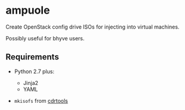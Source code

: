 # ampuole

Create OpenStack config drive ISOs for injecting into virtual machines.

Possibly useful for bhyve users.

## Requirements

* Python 2.7 plus:
  * Jinja2
  * YAML
  
* ``mkisofs`` from [cdrtools](http://sourceforge.net/projects/cdrtools/)
